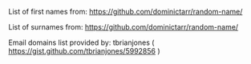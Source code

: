 List of first names from: https://github.com/dominictarr/random-name/

List of surnames from: https://github.com/dominictarr/random-name/

Email domains list provided by: tbrianjones ( https://gist.github.com/tbrianjones/5992856 )
